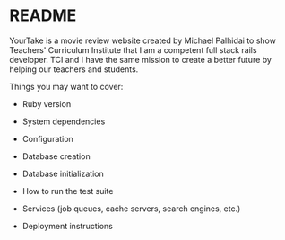 # README

YourTake is a movie review website created by Michael Palhidai to show Teachers' Curriculum Institute that I am a competent full stack rails developer. TCI and I have the same mission to create a better future by helping our teachers and students.

Things you may want to cover:

* Ruby version

* System dependencies

* Configuration

* Database creation

* Database initialization

* How to run the test suite

* Services (job queues, cache servers, search engines, etc.)

* Deployment instructions
